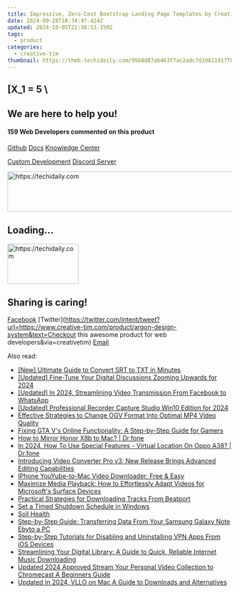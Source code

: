 ```yaml
---
title: Impressive, Zero-Cost Bootstrap Landing Page Templates by Creative Tim – Elevate Your Website Now!
date: 2024-09-28T18:34:47.424Z
updated: 2024-10-05T21:38:53.159Z
tags:
  - product
categories:
  - creative-tim
thumbnail: https://thmb.techidaily.com/95b8d87ab463f7ac2adc7d19611917fbcf5034fba80cc910d2cfc1667a896a93.jpg
---
```


## \[X_1 = 5 \

## We are here to help you!

#### 159 Web Developers commented on this product

[Github](https://github.com/creativetimofficial/argon-design-system) [Docs](https://tools.techidaily.com/creative-tim/products/) [Knowledge Center](https://tools.techidaily.com/creative-tim/products/) 

[Custom Development](https://tools.techidaily.com/creative-tim/products/) [Discord Server](https://discord.com/invite/FhCJCaHdQa) 

<!-- affiliate ads begin -->
<a href="https://appsumo.8odi.net/c/5597632/2111982/7443" target="_top" id="2111982">
  <img src="//a.impactradius-go.com/display-ad/7443-2111982" border="0" alt="https://techidaily.com" width="728" height="90"/>
</a>
<img height="0" width="0" src="https://appsumo.8odi.net/i/5597632/2111982/7443" style="position:absolute;visibility:hidden;" border="0" />
<!-- affiliate ads end -->

## Loading...

<!-- affiliate ads begin -->
<a href="https://aligracehair.sjv.io/c/5597632/2135352/19272" target="_top" id="2135352">
  <img src="//a.impactradius-go.com/display-ad/19272-2135352" border="0" alt="https://techidaily.com" width="160" height="90"/>
</a>
<img height="0" width="0" src="https://aligracehair.sjv.io/i/5597632/2135352/19272" style="position:absolute;visibility:hidden;" border="0" />
<!-- affiliate ads end -->

## Sharing is caring!

[Facebook](https://www.facebook.com/sharer/sharer.php?u=https://www.creative-tim.com/product/argon-design-system?src=sdkpreparse) [Twitter](https://twitter.com/intent/tweet?url=https://www.creative-tim.com/product/argon-design-system&text=Checkout this awesome product for web developers&via=creativetim) [Email](https://tools.techidaily.com/creative-tim/products/)

<ins class="adsbygoogle"
     style="display:block"
     data-ad-format="autorelaxed"
     data-ad-client="ca-pub-7571918770474297"
     data-ad-slot="1223367746"></ins>

<ins class="adsbygoogle"
     style="display:block"
     data-ad-client="ca-pub-7571918770474297"
     data-ad-slot="8358498916"
     data-ad-format="auto"
     data-full-width-responsive="true"></ins>

<span class="atpl-alsoreadstyle">Also read:</span>
<div><ul>
<li><a href="https://fox-http.techidaily.com/new-ultimate-guide-to-convert-srt-to-txt-in-minutes/"><u>[New] Ultimate Guide to Convert SRT to TXT in Minutes</u></a></li>
<li><a href="https://fox-hovers.techidaily.com/updated-fine-tune-your-digital-discussions-zooming-upwards-for-2024/"><u>[Updated] Fine-Tune Your Digital Discussions Zooming Upwards for 2024</u></a></li>
<li><a href="https://facebook-video-content.techidaily.com/updated-in-2024-streamlining-video-transmission-from-facebook-to-whatsapp/"><u>[Updated] In 2024, Streamlining Video Transmission From Facebook to WhatsApp</u></a></li>
<li><a href="https://screen-mirroring-recording.techidaily.com/updated-professional-recorder-capture-studio-win10-edition-for-2024/"><u>[Updated] Professional Recorder Capture Studio Win10 Edition for 2024</u></a></li>
<li><a href="https://win-news.techidaily.com/effective-strategies-to-change-ogv-format-into-optimal-mp4-video-quality/"><u>Effective Strategies to Change OGV Format Into Optimal MP4 Video Quality</u></a></li>
<li><a href="https://win-able.techidaily.com/fixing-gta-vs-online-functionality-a-step-by-step-guide-for-gamers/"><u>Fixing GTA V's Online Functionality: A Step-by-Step Guide for Gamers</u></a></li>
<li><a href="https://screen-mirror.techidaily.com/how-to-mirror-honor-x8b-to-mac-drfone-by-drfone-android/"><u>How to Mirror Honor X8b to Mac? | Dr.fone</u></a></li>
<li><a href="https://phone-solutions.techidaily.com/in-2024-how-to-use-special-features-virtual-location-on-oppo-a38-drfone-by-drfone-virtual-android/"><u>In 2024, How To Use Special Features - Virtual Location On Oppo A38? | Dr.fone</u></a></li>
<li><a href="https://win-news.techidaily.com/introducing-video-converter-pro-v3-new-release-brings-advanced-editing-capabilities/"><u>Introducing Video Converter Pro v3: New Release Brings Advanced Editing Capabilities</u></a></li>
<li><a href="https://win-news.techidaily.com/iphone-youyube-to-mac-video-downloader-free-and-easy/"><u>IPhone YouYube-to-Mac Video Downloader: Free & Easy</u></a></li>
<li><a href="https://win-news.techidaily.com/maximize-media-playback-how-to-effortlessly-adapt-videos-for-microsofts-surface-devices/"><u>Maximize Media Playback: How to Effortlessly Adapt Videos for Microsoft's Surface Devices</u></a></li>
<li><a href="https://win-news.techidaily.com/practical-strategies-for-downloading-tracks-from-beatport/"><u>Practical Strategies for Downloading Tracks From Beatport</u></a></li>
<li><a href="https://win-news.techidaily.com/set-a-timed-shutdown-schedule-in-windows/"><u>Set a Timed Shutdown Schedule in Windows</u></a></li>
<li><a href="https://hardware-reviews.techidaily.com/soil-health/"><u>Soil Health</u></a></li>
<li><a href="https://win-news.techidaily.com/step-by-step-guide-transferring-data-from-your-samsung-galaxy-note-ebyto-a-pc/"><u>Step-by-Step Guide: Transferring Data From Your Samsung Galaxy Note Ebyto a PC</u></a></li>
<li><a href="https://win-news.techidaily.com/step-by-step-tutorials-for-disabling-and-uninstalling-vpn-apps-from-ios-devices/"><u>Step-by-Step Tutorials for Disabling and Uninstalling VPN Apps From iOS Devices</u></a></li>
<li><a href="https://win-news.techidaily.com/streamlining-your-digital-library-a-guide-to-quick-reliable-internet-music-downloading/"><u>Streamlining Your Digital Library: A Guide to Quick, Reliable Internet Music Downloading</u></a></li>
<li><a href="https://smart-video-creator.techidaily.com/updated-2024-approved-stream-your-personal-video-collection-to-chromecast-a-beginners-guide/"><u>Updated 2024 Approved Stream Your Personal Video Collection to Chromecast A Beginners Guide</u></a></li>
<li><a href="https://video-content-creator.techidaily.com/updated-in-2024-vllo-on-mac-a-guide-to-downloads-and-alternatives/"><u>Updated In 2024, VLLO on Mac A Guide to Downloads and Alternatives</u></a></li>
</ul></div>

